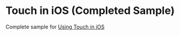 Touch in iOS (Completed Sample)
=======================

Complete sample for [Using Touch in iOS](http://developer.xamarin.com/guides/cross-platform/application_fundamentals/touch/part_2_ios_touch_walkthrough/)
